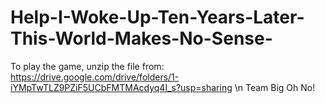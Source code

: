 # Help-I-Woke-Up-Ten-Years-Later-This-World-Makes-No-Sense-
To play the game, unzip the file from:
https://drive.google.com/drive/folders/1-iYMpTwTLZ9PZiF5UCbFMTMAcdyq4I_s?usp=sharing \n
Team Big Oh No!
